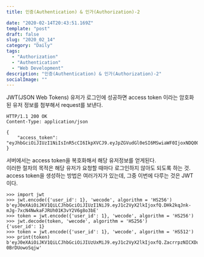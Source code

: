 ```yaml
---
title: 인증(Authentication) & 인가(Authorization)-2

date: "2020-02-14T20:43:51.169Z"
template: "post"
draft: false
slug: "2020_02_14"
category: "Daily"
tags:
  - "Authorization"
  - "Authentication"
  - "Web Development"
description: "인증(Authentication) & 인가(Authorization)-2"
socialImage: ""
---
```

JWT(JSON Web Tokens)
유저가 로그인에 성공하면 access token 이라는 암호화된 유저 정보를 첨부해서 request를 보낸다.

```
HTTP/1.1 200 OK
Content-Type: application/json

{
    "access_token": "eyJhbGciOiJIUzI1NiIsInR5cCI6IkpXVCJ9.eyJpZGVudGl0eSI6MSwiaWF0IjoxNDQ0OTE3NjQwLCJuYmYiOjE0NDQ5MTc2NDAsImV4cCI6MTQ0NDkxNzk0MH0.KPmI6WSjRjlpzecPvs3q_T3cJQvAgJvaQAPtk1abC_E"
}
```
서버에서는 access token을 복호화해서 해당 유저정보를 얻게된다.<br>
이러한 절차의 목적은 해당 유저가 요청할 때마다 로그인하지 않아도 되도록 하는 것.<br>
access token을 생성하는 방법은 여러가지가 있는데, 그중 이번에 다루는 것은 JWT이다.

```
>>> import jwt
>>> jwt.encode({'user_id': 1}, 'wecode', algorithm = 'HS256')
b'eyJ0eXAiOiJKV1QiLCJhbGciOiJIUzI1NiJ9.eyJ1c2VyX2lkIjoxfQ.DHk2kqJnk-mJg-7xcN4NwkaFJRUh01K3vY2V6g8o3bE'
>>> token = jwt.encode({'user_id': 1}, 'wecode', algorithm = 'HS256')
>>> jwt.decode(token, 'wecode', algorithm = 'HS256')
{'user_id': 1}
>>> token = jwt.encode({'user_id': 1}, 'wecode', algorithm = 'HS512')
>>> print(token)
b'eyJ0eXAiOiJKV1QiLCJhbGciOiJIUzUxMiJ9.eyJ1c2VyX2lkIjoxfQ.ZacrrpzNICXDuHinVYF6aPT5QjaH_zAbH7ihSSUDrMwCUBd1FdxLql5CFWSXt5BNC6P4APTUn-0BrDUowoSqjw'
```
